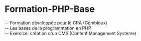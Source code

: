 # Formation-PHP-Base
-- Formation développée pour le CRA (Gembloux) <BR>
-- Les bases de la programmation en PHP <BR>
-- Exercice: création d'un CMS (Content Management Système)
